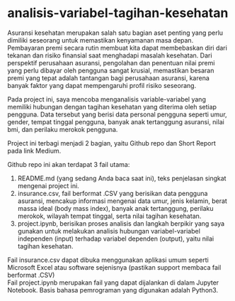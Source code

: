 # analisis-variabel-tagihan-kesehatan

Asuransi kesehatan merupakan salah satu bagian aset penting yang perlu dimiliki seseorang untuk memastikan kenyamanan masa depan.
Pembayaran premi secara rutin membuat kita dapat membebaskan diri dari tekanan dan risiko finansial saat menghadapi masalah kesehatan.
Dari perspektif perusahaan asuransi, pengolahan dan penentuan nilai premi yang perlu dibayar oleh pengguna sangat krusial,
memastikan besaran premi yang tepat adalah tantangan bagi perusahaan asuransi, karena banyak faktor yang dapat mempengaruhi profil risiko seseorang.

Pada project ini, saya mencoba menganalisis variable-variabel yang memiliki hubungan dengan tagihan kesehatan
yang diterima oleh setiap pengguna. Data tersebut yang berisi data personal pengguna seperti umur, gender, tempat tinggal
pengguna, banyak anak tertanggung asuransi, nilai bmi, dan perilaku merokok pengguna.

Project ini terbagi menjadi 2 bagian, yaitu Github repo dan Short Report pada link Medium.

Github repo ini akan terdapat 3 fail utama:
1. README.md (yang sedang Anda baca saat ini), teks penjelasan singkat mengenai project ini.  
2. insurance.csv, fail berformat .CSV yang berisikan data pengguna asuransi, mencakup informasi mengenai data umur, jenis kelamin, berat massa ideal (body mass index), banyak anak tertanggung, perilaku merokok, wilayah tempat tinggal, serta nilai tagihan kesehatan.  
3. project.ipynb, berisikan proses analisis dan langkah berpikir yang saya gunakan untuk melakukan analisis hubungan variabel-variabel independen (input) terhadap variabel dependen (output), yaitu nilai tagihan kesehatan.  

Fail insurance.csv dapat dibuka menggunakan aplikasi umum seperti Microsoft Excel atau software sejenisnya (pastikan support membaca fail berformat .CSV)  
Fail project.ipynb merupakan fail yang dapat dijalankan di dalam Jupyter Notebook. Basis bahasa pemrograman yang digunakan adalah Python3.

